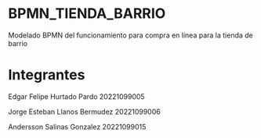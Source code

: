 # BPMN_TIENDA_BARRIO
Modelado BPMN del funcionamiento para compra en línea para la tienda de barrio

# Integrantes
Edgar Felipe Hurtado Pardo     20221099005

Jorge Esteban Llanos Bermudez  20221099006

Andersson Salinas Gonzalez     20221099015



